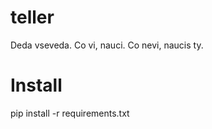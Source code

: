 # teller
 Deda vseveda. Co vi, nauci. Co nevi, naucis ty.

# Install
pip install -r requirements.txt
